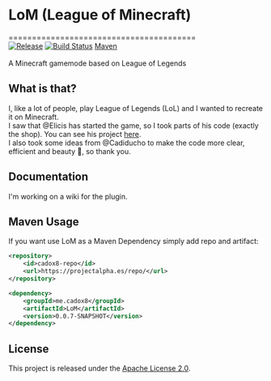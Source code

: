# LoM (League of Minecraft)
========================================<br>
[![Release](https://img.shields.io/badge/release-0.0.7--SNAPSHOT-yellowgreen.svg)](https://github.com/cadox8/LoM/commits/master) [![Build Status](https://travis-ci.org/cadox8/LoM.svg?branch=master)](https://travis-ci.org/cadox8/LoM) [Maven](https://projectalpha.es/repo/me/cadox8/LoM/)<br><br>
A Minecraft gamemode based on League of Legends
## What is that?

I, like a lot of people, play League of Legends (LoL) and I wanted to recreate it on Minecraft.<br>
I saw that @Elicis has started the game, so I took parts of his code (exactly the shop). You can see his project [here](https://github.com/Elicis/LoM).<br>
I also took some ideas from @Cadiducho to make the code more clear, efficient and beauty :purple_heart:, so thank you.

## Documentation

I'm working on a wiki for the plugin.

## Maven Usage

If you want use LoM as a Maven Dependency simply add repo and artifact:

```xml
<repository>
	<id>cadox8-repo</id>
    <url>https://projectalpha.es/repo/</url>
</repository>

<dependency>
    <groupId>me.cadox8</groupId>
    <artifactId>LoM</artifactId>
    <version>0.0.7-SNAPSHOT</version>
</dependency>
```

## License

This project is released under the [Apache License 2.0](https://github.com/cadox8/LoM/blob/master/LICENSE).
